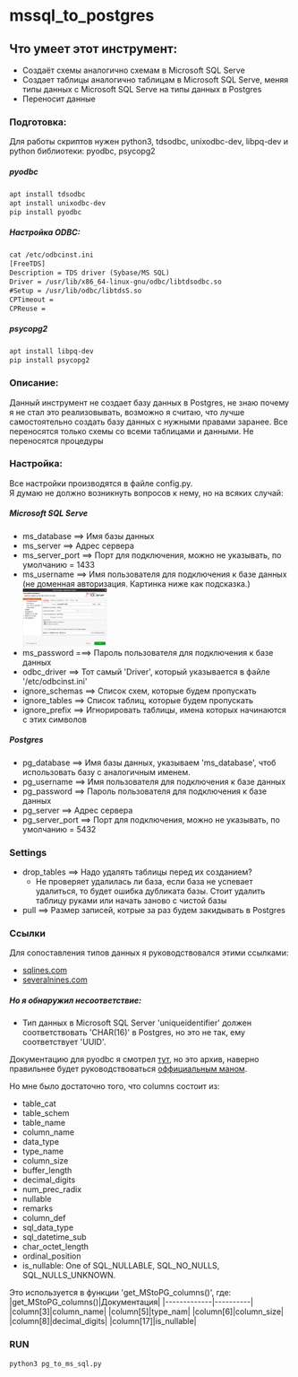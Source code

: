 # mssql_to_postgres

## Что умеет этот инструмент:
* Создаёт схемы аналогично схемам в Microsoft SQL Serve
* Создает таблицы аналогично таблицам в Microsoft SQL Serve, меняя типы данных с Microsoft SQL Serve на типы данных в Postgres
* Переносит данные

### Подготовка:
Для работы скриптов нужен python3, tdsodbc, unixodbc-dev, libpq-dev и python библиотеки: pyodbc, psycopg2

##### pyodbc
```
apt install tdsodbc
apt install unixodbc-dev
pip install pyodbc
```
##### Настройка ODBC:
```
cat /etc/odbcinst.ini
[FreeTDS]
Description = TDS driver (Sybase/MS SQL)
Driver = /usr/lib/x86_64-linux-gnu/odbc/libtdsodbc.so
#Setup = /usr/lib/odbc/libtdsS.so
CPTimeout =
CPReuse =
```

##### psycopg2
```
apt install libpq-dev
pip install psycopg2
```

### Описание:
Данный инструмент не создает базу данных в Postgres, не знаю почему я не стал это реализовывать, возможно я считаю, что лучше самостоятельно создать базу данных с нужными правами заранее.
Все переносятся только схемы со всеми таблицами и данными. Не переносятся процедуры 

### Настройка:
Все настройки производятся в файле config.py.  
Я думаю не должно возникнуть вопросов к нему, но на всяких случай:

##### Microsoft SQL Serve

* ms_database  ==> Имя базы данных
* ms_server ==> Адрес сервера
* ms_server_port ==> Порт для подключения, можно не указывать, по умолчанию = 1433
* ms_username ==> Имя пользователя для подключения к базе данных (не доменная авторизация. Картинка ниже как подсказка.)  
  <img src="files_for_readme.md_to_git/dbeaver.png" alt="drawing" width="150"/>
* ms_password ===> Пароль пользователя для подключения к базе данных
* odbc_driver ==> Тот самый 'Driver', который указывается в файле '/etc/odbcinst.ini'
* ignore_schemas ==> Список схем, которые будем пропускать
* ignore_tables ==> Список таблиц, которые будем пропускать
* ignore_prefix ==> Игнорировать таблицы, имена которых начинаются с этих символов


##### Postgres
* pg_database ==> Имя базы данных, указываем 'ms_database', чтоб использовать базу с аналогичным именем.
* pg_username ==> Имя пользователя для подключения к базе данных
* pg_password ==>  Пароль пользователя для подключения к базе данных
* pg_server   ==> Адрес сервера
* pg_server_port ==> Порт для подключения, можно не указывать, по умолчанию = 5432

### Settings
* drop_tables ==> Надо удалять таблицы перед их созданием?
  * Не проверяет удалилась ли база, если база не успевает удалиться, то будет ошибка дубликата базы. Стоит удалить таблицу руками или начать заново с чистой базы
* pull ==> Размер записей, котрые за раз будем закидывать в Postgres

### Ссылки
Для сопоставления типов данных я руководствовался этими ссылками:
* [sqlines.com](https://www.sqlines.com/sql-server-to-postgresql)
* [severalnines.com](https://severalnines.com/database-blog/migrating-mssql-postgresql-what-you-should-know )
##### Но я обнаружил несоответствие:
* Тип данных в Microsoft SQL Server 'uniqueidentifier' должен соответствовать 'CHAR(16)' в Postgres, но это не так, ему соответствует 'UUID'.

Документацию для pyodbc я смотрел [тут](https://code.google.com/archive/p/pyodbc/wikis), но это архив, наверно правильнее будет руководствоваться [оффициальным маном](https://github.com/mkleehammer/pyodbc/wiki/Cursor).

Но мне было достаточно того, что columns состоит из:
* table_cat
* table_schem
* table_name
* column_name
* data_type
* type_name
* column_size
* buffer_length
* decimal_digits
* num_prec_radix
* nullable
* remarks
* column_def
* sql_data_type
* sql_datetime_sub
* char_octet_length
* ordinal_position
* is_nullable: One of SQL_NULLABLE, SQL_NO_NULLS, SQL_NULLS_UNKNOWN.

Это используется в функции 'get_MStoPG_columns()', где:
|get_MStoPG_columns()|Документация|
|-------------|----------|
|column[3]|column_name|
|column[5]|type_nam|
|column[6]|column_size|
|column[8]|decimal_digits|
|column[17]|is_nullable|


### RUN

```
python3 pg_to_ms_sql.py
```
